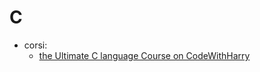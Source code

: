 # C

- corsi:
  - [the Ultimate C language Course on CodeWithHarry](https://github.com/CodeWithHarry/The-Ultimate-C-Programming-Course)
